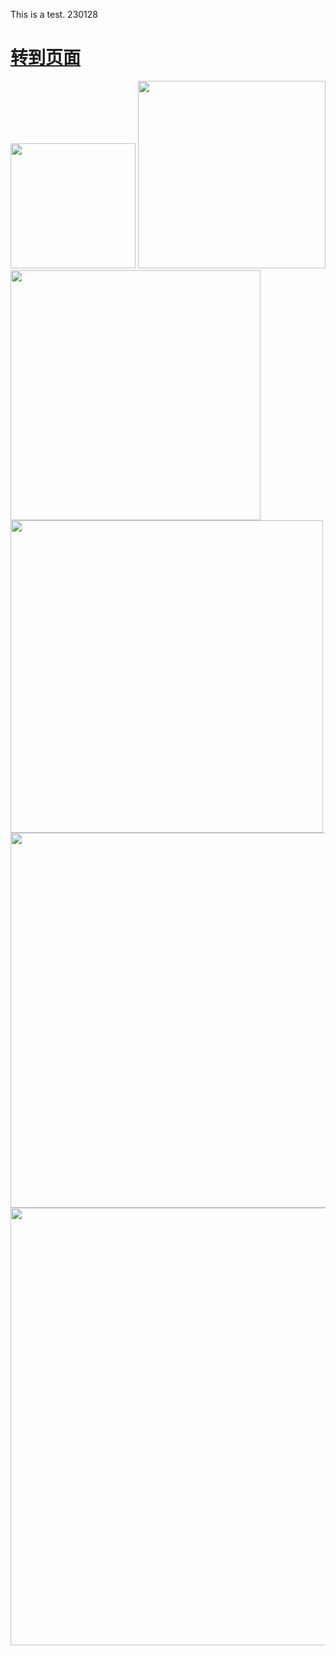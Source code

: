 This is a test.  230128

# [转到页面](https://nccchurch.github.io/test/)



<img src="https://i.postimg.cc/htPxYzkK/test1.png" alt="" width="200"/>
<img src="https://i.postimg.cc/RFjL5ScX/test2.jpg" alt="" width="300"/>
<img src="https://i.postimg.cc/3RD2ZsPp/test3.jpg" alt="" width="400"/>
<img src="https://i.postimg.cc/J0NJfb7z/test4.jpg" alt="" width="500"/>
<img src="https://i.postimg.cc/W3RdshHF/test5.png" alt="" width="600"/>
<img src="https://i.postimg.cc/tJQWvrjc/test6.jpg" alt="" width="700"/>
<img src="https://i.postimg.cc/4dHKpprx/10.jpg" alt="" width=""/>
